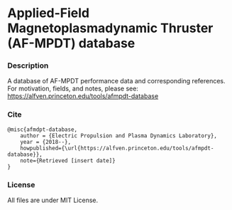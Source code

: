 # Applied-Field Magnetoplasmadynamic Thruster (AF-MPDT) database

### Description
A database of AF-MPDT performance data and corresponding references.
For motivation, fields, and notes, please see: https://alfven.princeton.edu/tools/afmpdt-database

### Cite
```
@misc{afmdpt-database,
    author = {Electric Propulsion and Plasma Dynamics Laboratory},
    year = {2018--},
    howpublished={\url{https://alfven.princeton.edu/tools/afmpdt-database}},
    note={Retrieved [insert date]}
}
```

### License
All files are under MIT License.

